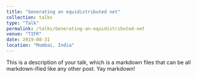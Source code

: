 ```yaml
---
title: "Generating an equidistributed net"
collection: talks
type: "Talk"
permalink: /talks/Generating-an-equidistributed-net
venue: "TIFR"
date: 2019-08-31
location: "Mumbai, India"
---
```


This is a description of your talk, which is a markdown files that can be all markdown-ified like any other post. Yay markdown!
